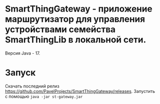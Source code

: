 # SmartThingGateway - приложение маршрутизатор для управления устройствами семейства SmartThingLib в локальной сети.

Версия Java - 17.

# Запуск

Скачать последний релиз https://github.com/PavelProjects/SmartThingGateway/releases.
Запустить с помощью `java -jar st-gateway.jar`
